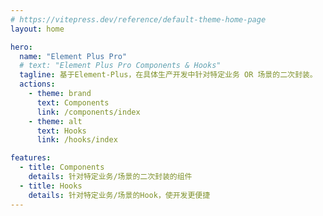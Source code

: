 ```yaml
---
# https://vitepress.dev/reference/default-theme-home-page
layout: home

hero:
  name: "Element Plus Pro"
  # text: "Element Plus Pro Components & Hooks"
  tagline: 基于Element-Plus，在具体生产开发中针对特定业务 OR 场景的二次封装。
  actions:
    - theme: brand
      text: Components
      link: /components/index
    - theme: alt
      text: Hooks
      link: /hooks/index

features:
  - title: Components
    details: 针对特定业务/场景的二次封装的组件
  - title: Hooks
    details: 针对特定业务/场景的Hook，使开发更便捷
---
```


